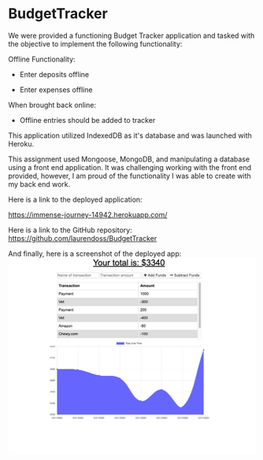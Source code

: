 # BudgetTracker

We were provided a functioning Budget Tracker application and tasked with the objective to implement the following functionality: 

Offline Functionality:

  * Enter deposits offline

  * Enter expenses offline

When brought back online:

  * Offline entries should be added to tracker

This application utilized IndexedDB as it's database and was launched with Heroku. 

This assignment used Mongoose, MongoDB, and manipulating a database using a front end application. It was challenging working
with the front end provided, however, I am proud of the functionality I was able to create with my back end work. 

Here is a link to the deployed application: 

https://immense-journey-14942.herokuapp.com/


Here is a link to the GitHub repository: 
https://github.com/laurendoss/BudgetTracker



And finally, here is a screenshot of the deployed app: 
![](./public/assets/screenshot.png)